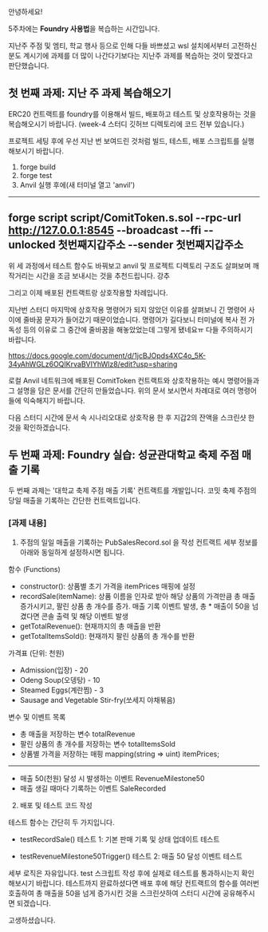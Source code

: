 안녕하세요!

5주차에는 **Foundry 사용법**을 복습하는 시간입니다.

지난주 주점 및 엠티, 학교 행사 등으로 인해 다들 바쁘셨고 wsl 설치에서부터 고전하신 분도 계시기에 과제를 더 많이 나간다기보다는 지난주 과제를 복습하는 것이 맞겠다고 판단했습니다.


## **첫 번째 과제:** 지난 주 과제 복습해오기

ERC20 컨트랙트를 foundry를 이용해서 빌드, 배포하고 테스트 및 상호작용하는 것을 복습해오시기 바랍니다.
(week-4 스터디 깃허브 디렉토리에 코드 전부 있습니다.)


프로젝트 세팅 후에 우선 지난 번 보여드린 것처럼 빌드, 테스트, 배포 스크립트를 실행해보시기 바랍니다. 

1) forge build
2) forge test
3) Anvil 실행 후에(새 터미널 열고 'anvil') 
---
forge script script/ComitToken.s.sol --rpc-url http://127.0.0.1:8545 
--broadcast --ffi --unlocked 첫번째지갑주소 --sender 첫번째지갑주소
---
위 세 과정에서 테스트 함수도 바꿔보고 anvil 및 프로젝트 디렉토리 구조도 살펴보며 깨작거리는 시간을 조금 보내시는 것을 추천드립니다. 강추

​그리고 이제 배포된 컨트랙트랑 상호작용할 차례입니다.

지난번 스터디 마지막에 상호작용 명령어가 되지 않았던 이유를 살펴보니 긴 명령어 사이에 줄바꿈 문자가 들어갔기 때문이었습니다. 명령어가 길다보니 터미널에 복사 전 가독성 등의 이유로 그 중간에 줄바꿈을 해놓았었는데 그렇게 됐네요ㅠ 다들 주의하시기 바랍니다.

https://docs.google.com/document/d/1jcBJOpds4XC4o_5K-34yAhWGLz6OQIKrvaBVIYhWlz8/edit?usp=sharing

로컬 Anvil 네트워크에 배포된 ComitToken 컨트랙트와 상호작용하는 예시 명령어들과 그 설명을 담은 문서를 간단히 만들었습니다. 위의 문서 보시면서 차례대로 여러 명령어들에 익숙해지기 바랍니다. 

다음 스터디 시간에 문서 속 시나리오대로 상호작용 한 후 지갑2의 잔액을 스크린샷 한 것을 확인하겠습니다.



## **두 번째 과제:** Foundry 실습: 성균관대학교 축제 주점 매출 기록
두 번째 과제는 '대학교 축제 주점 매출 기록' 컨트랙트를 개발입니다. 코밋 축제 주점의 당일 매출을 기록하는 간단한 컨트랙트입니다.

### [과제 내용]

1. 주점의 일일 매출을 기록하는 PubSalesRecord.sol 을 작성
컨트랙트 세부 정보를 아래와 동일하게 설정하시면 됩니다.


함수 (Functions)

* constructor(): 상품별 초기 가격을 itemPrices 매핑에 설정
* recordSale(itemName): 상품 이름을 인자로 받아 해당 상품의 가격만큼 총 매출 증가시키고, 팔린 상품 총 개수를 증가. 
매출 기록 이벤트 발생, 총 * 매출이 50을 넘겼다면 콘솔 출력 및 해당 이벤트 발생
* getTotalRevenue(): 현재까지의 총 매출을 반환
* getTotalItemsSold(): 현재까지 팔린 상품의 총 개수를 반환


가격표 (단위: 천원)

* Admission(입장) - 20
* Odeng Soup(오뎅탕) - 10
* Steamed Eggs(계란찜) - 3
* Sausage and Vegetable Stir-fry(쏘세지 야채볶음)
​

변수 및 이벤트 목록

* 총 매출을 저장하는 변수 totalRevenue
* 팔린 상품의 총 개수를 저장하는 변수 totalItemsSold
* 상품별 가격을 저장하는 매핑 mapping(string => uint) itemPrices;
---
* 매출 50(천원) 달성 시 발생하는 이벤트 RevenueMilestone50
* 매출 생길 때마다 기록하는 이벤트 SaleRecorded


2. 배포 및 테스트 코드 작성

테스트 함수는 간단히 두 가지입니다.

* testRecordSale()
테스트 1: 기본 판매 기록 및 상태 업데이트 테스트

* testRevenueMilestone50Trigger()
테스트 2: 매출 50 달성 이벤트 테스트

세부 로직은 자유입니다. test 스크립트 작성 후에 실제로 테스트를 통과하시는지 확인해보시기 바랍니다.
테스트까지 완료하셨다면 배포 후에 해당 컨트랙트의 함수를 여러번 호출하여 총 매출을 50을 넘게 증가시킨 것을 스크린샷하여 스터디 시간에 공유해주시면 되겠습니다.

고생하셨습니다.

​